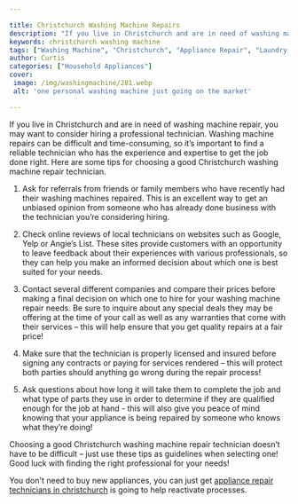 ```yaml
---

title: Christchurch Washing Machine Repairs
description: "If you live in Christchurch and are in need of washing machine repair, you may want to consider hiring a professional technician. ...keep reading to learn"
keywords: christchurch washing machine
tags: ["Washing Machine", "Christchurch", "Appliance Repair", "Laundry Appliances", "Clean Appliance"]
author: Curtis
categories: ["Household Appliances"]
cover: 
 image: /img/washingmachine/281.webp
 alt: 'one personal washing machine just going on the market'

---
```


If you live in Christchurch and are in need of washing machine repair, you may want to consider hiring a professional technician. Washing machine repairs can be difficult and time-consuming, so it’s important to find a reliable technician who has the experience and expertise to get the job done right. Here are some tips for choosing a good Christchurch washing machine repair technician.

1. Ask for referrals from friends or family members who have recently had their washing machines repaired. This is an excellent way to get an unbiased opinion from someone who has already done business with the technician you’re considering hiring.

2. Check online reviews of local technicians on websites such as Google, Yelp or Angie’s List. These sites provide customers with an opportunity to leave feedback about their experiences with various professionals, so they can help you make an informed decision about which one is best suited for your needs.

3. Contact several different companies and compare their prices before making a final decision on which one to hire for your washing machine repair needs. Be sure to inquire about any special deals they may be offering at the time of your call as well as any warranties that come with their services – this will help ensure that you get quality repairs at a fair price! 

4. Make sure that the technician is properly licensed and insured before signing any contracts or paying for services rendered – this will protect both parties should anything go wrong during the repair process! 

5. Ask questions about how long it will take them to complete the job and what type of parts they use in order to determine if they are qualified enough for the job at hand - this will also give you peace of mind knowing that your appliance is being repaired by someone who knows what they’re doing! 

Choosing a good Christchurch washing machine repair technician doesn’t have to be difficult – just use these tips as guidelines when selecting one! Good luck with finding the right professional for your needs!

You don't need to buy new appliances, you can just get <a href="/pages/appliance-repair-technicians/new-zealand/christchurch/">appliance repair technicians in christchurch</a> is going to help reactivate processes.